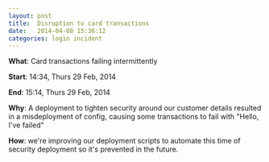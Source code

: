 ```yaml
---
layout: post
title:  Disruption to card transactions
date:   2014-04-08 15:36:12
categories: login incident
---
```


__What__: Card transactions failing intermittently

__Start__: 14:34, Thurs 29 Feb, 2014

__End__: 15:14, Thurs 29 Feb, 2014

__Why__: A deployment to tighten security around our customer details resulted in a misdeployment of config, causing some transactions to fail with "Hello, I've failed"

__How__: we're improving our deployment scripts to automate this time of security deployment so it's prevented in the future.

